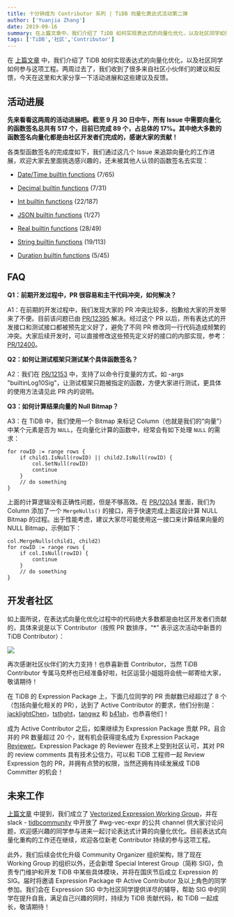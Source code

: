```yaml
---
title: 十分钟成为 Contributor 系列 | TiDB 向量化表达式活动第二弹
author: ['Yuanjia Zhang']
date: 2019-09-16
summary: 在上篇文章中，我们介绍了 TiDB 如何实现表达式的向量化优化，以及社区同学如何参与这项工程。两周过去了，我们收到了很多来自社区小伙伴们的建议和反馈，今天在这里和大家分享一下活动进展和这些建议及反馈。
tags: ['TiDB','社区','Contributor']
---
```


在 [上篇文章](https://pingcap.com/blog-cn/10mins-become-contributor-of-tidb-20190916/) 中，我们介绍了 TiDB 如何实现表达式的向量化优化，以及社区同学如何参与这项工程。两周过去了，我们收到了很多来自社区小伙伴们的建议和反馈，今天在这里和大家分享一下活动进展和这些建议及反馈。

## 活动进展

**先来看看这两周的活动进展吧。截至 9 月 30 日中午，所有 Issue 中需要向量化的函数签名总共有 517 个，目前已完成 89 个，占总体的 17%。其中绝大多数的函数签名向量化都是由社区开发者们完成的，感谢大家的贡献！**

各类型函数签名的完成度如下，我们通过这几个 Issue 来追踪向量化的工作进展，欢迎大家去里面挑选感兴趣的，还未被其他人认领的函数签名去实现：

* [Date/Time builtin functions](https://github.com/pingcap/tidb/issues/12101) (7/65)

* [Decimal builtin functions](https://github.com/pingcap/tidb/issues/12102) (7/31)

* [Int builtin functions](https://github.com/pingcap/tidb/issues/12103) (22/187)

* [JSON builtin functions](https://github.com/pingcap/tidb/issues/12104) (1/27)

* [Real builtin functions](https://github.com/pingcap/tidb/issues/12105) (28/49)

* [String builtin functions](https://github.com/pingcap/tidb/issues/12106) (19/113)

* [Duration builtin functions](https://github.com/pingcap/tidb/issues/12176) (5/45)

## FAQ

**Q1：前期开发过程中，PR 很容易和主干代码冲突，如何解决？**

A1：在前期的开发过程中，我们发现大家的 PR 冲突比较多，抱歉给大家的开发带来了不便。目前该问题已由 [PR/12395](https://github.com/pingcap/tidb/pull/12395) 解决。经过这个 PR 以后，所有表达式的开发接口和测试接口都被预先定义好了，避免了不同 PR 修改同一行代码造成频繁的冲突。大家后续开发时，可以直接修改这些预先定义好的接口的内部实现，参考：[PR/12400](https://github.com/pingcap/tidb/pull/12400)。

**Q2：如何让测试框架只测试某个具体函数签名？**

A2：我们在 [PR/12153](https://github.com/pingcap/tidb/pull/12153) 中，支持了以命令行变量的方式，如 -args "builtinLog10Sig"，让测试框架只跑被指定的函数，方便大家进行测试，更具体的使用方法请见此 PR 内的说明。

**Q3：如何计算结果向量的 Null Bitmap？**

A3：在 TiDB 中，我们使用一个 Bitmap 来标记 Column（也就是我们的“向量”） 中某个元素是否为 `NULL`，在向量化计算的函数中，经常会有如下处理 `NULL` 的需求： 

```
for rowID := range rows {
    if child1.IsNull(rowID) || child2.IsNull(rowID) {
        col.SetNull(rowID)
        continue
    }
    // do something
}

```

上面的计算逻辑没有正确性问题，但是不够高效。在 [PR/12034](https://github.com/pingcap/tidb/pull/12034) 里面，我们为 Column 添加了一个 `MergeNulls()` 的接口，用于快速完成上面这段计算 NULL Bitmap 的过程。出于性能考虑，建议大家尽可能使用这一接口来计算结果向量的 NULL Bitmap，示例如下：

```
col.MergeNulls(child1, child2)
for rowID := range rows {
    if col.IsNull(rowID) {
        continue
    }
    // do something
}
```

## 开发者社区

如上面所说，在表达式向量化优化过程中的代码绝大多数都是由社区开发者们贡献的，具体来说是以下 Contributor（按照 PR 数排序，“*” 表示这次活动中新晋的 TiDB Contributor）：

![](media/10mins-become-tidb-contributor-20190930/1.png)

再次感谢社区伙伴们的大力支持！也恭喜新晋 Contributor，当然 TiDB Contributor 专属马克杯也已经准备好啦，社区运营小姐姐将会统一邮寄给大家，敬请期待！

在 TiDB 的 Expression Package 上，下面几位同学的 PR 贡献数已经超过了 8 个（包括向量化相关的 PR），达到了 Active Contributor 的要求，他们分别是：[jacklightChen](https://github.com/jacklightChen)，[tsthght](https://github.com/tsthght)，[tangwz](https://github.com/tangwz) 和 [b41sh](https://github.com/b41sh)，也恭喜他们！

成为 Active Contributor 之后，如果继续为 Expression Package 贡献 PR，且合并的 PR 数量超过 20 个，就有机会获得提名成为 Expression Package [Reviewer](https://github.com/pingcap/community/blob/master/CONTRIBUTING.md#reviewer)。Expression Package 的 Reviewer 在技术上受到社区认可，其对 PR 的 review comments 具有技术公信力，可以和 TiDB 工程师一起 Review Expression 包的 PR，并拥有点赞的权限，当然还拥有持续发展成 TiDB Committer 的机会！

## 未来工作

[上篇文章](https://mp.weixin.qq.com/s/aJEwU8xGiruIIn0niWvgIg) 中提到，我们成立了 [Vectorized Expression Working Group](https://github.com/pingcap/community/blob/master/working-groups/wg-vec-expr.md)，并在 slack - [tidbcommunity](https://pingcap.com/tidbslack) 中开放了 #wg-vec-expr 的公共 channel 供大家讨论问题，欢迎感兴趣的同学参与进来一起讨论表达式计算的向量化优化。目前表达式向量化重构的工作还在继续，欢迎各位新老 Contributor 持续的参与这项工程。

此外，我们后续会优化升级 Community Organizer 组织架构，除了现在 Working Group 的组织以外，还会新增 Special Interest Group（简称 SIG)，负责专门维护和开发 TiDB 中某些具体模块，并将在国庆节后成立 Expression 的 SIG。届时将邀请 Expression Package 中 Active Contributor 及以上角色的同学参加。我们会在 Expression SIG 中为社区同学提供详尽的辅导，帮助 SIG 中的同学在提升自我，满足自己兴趣的同时，持续为 TiDB 贡献代码，和 TiDB 一起成长，敬请期待！

